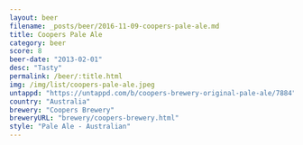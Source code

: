 ```yaml
---
layout: beer
filename: _posts/beer/2016-11-09-coopers-pale-ale.md
title: Coopers Pale Ale
category: beer
score: 8
beer-date: "2013-02-01"
desc: "Tasty"
permalink: /beer/:title.html
img: /img/list/coopers-pale-ale.jpeg
untappd: "https://untappd.com/b/coopers-brewery-original-pale-ale/7884"
country: "Australia"
brewery: "Coopers Brewery"
breweryURL: "brewery/coopers-brewery.html"
style: "Pale Ale - Australian"
---
```

